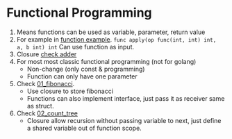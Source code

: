 # Functional Programming
1. Means functions can be used as variable, parameter, return value
2. For example in [function example](../2_basic_gramma/6_functions.go).
`func apply(op func(int, int) int, a, b int) int` Can use function as input.
3. Closure [check adder](./adder/adder.go)
4. For most most classic functional programming (not for golang)
   - Non-change (only const & programming)
   - Function can only have one parameter
5. Check [01_fibonacci](01_fibonacci.go). 
   - Use closure to store fibonacci
   - Functions can also implement interface, just pass it as receiver same as struct.
6. Check [02_count_tree](02_count_tree.go)
   - Closure allow recursion without passing variable to next, just define a shared variable out of function scope.